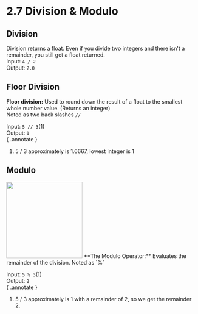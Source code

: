 # 2.7 Division & Modulo  
## Division  
Division returns a float. Even if you divide two integers and there isn't a remainder, you still get a float returned.  
Input:
`4 / 2`  
Output:
`2.0`

## Floor Division
**Floor division:**
Used to round down the result of a float to the smallest whole number value. (Returns an integer)  
Noted as two back slashes `//`  

Input:
`5 // 3`(1)  
Output:
`1`  
{ .annotate }  

1. 5 / 3 approximately is 1.6667, lowest integer is 1  

## Modulo
<img src='https://i.giphy.com/media/v1.Y2lkPTc5MGI3NjExYmJtY3RlbGRqeGx5Mnd6bnhkbm5tNG8yMjQwNWxsOGZta3Rma2hzMCZlcD12MV9pbnRlcm5hbF9naWZfYnlfaWQmY3Q9Zw/ghuvaCOI6GOoTX0RmH/giphy.gif' width=200/>  
**The Modulo Operator:**
Evaluates the remainder of the division.  
Noted as `%`  

Input:
`5 % 3`(1)  
Output:
`2`  
{ .annotate }

1. 5 / 3 approximately is 1 with a remainder of 2, so we get the remainder 2.  